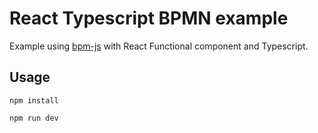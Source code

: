 # React Typescript BPMN example

Example using [bpm-js](https://github.com/bpmn-io/bpmn-js) with React Functional component and Typescript.

## Usage
```
npm install

npm run dev
```

